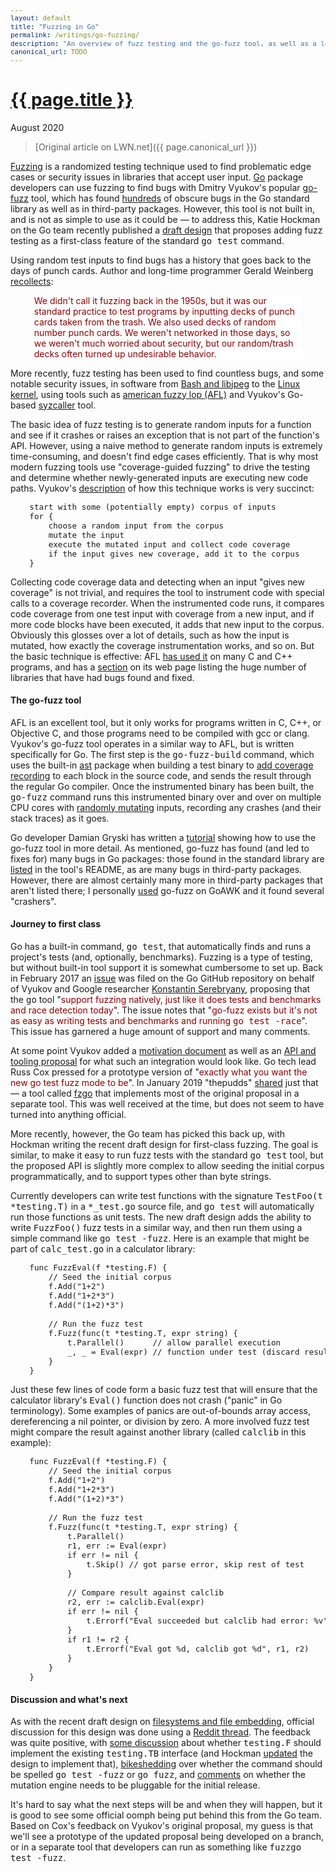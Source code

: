 ```yaml
---
layout: default
title: "Fuzzing in Go"
permalink: /writings/go-fuzzing/
description: "An overview of fuzz testing and the go-fuzz tool, as well as a look at the recent draft design for including fuzz testing in the built-in 'go test' command."
canonical_url: TODO
---
```

<h1><a href="{{ page.permalink }}">{{ page.title }}</a></h1>
<p class="subtitle">August 2020</p>

> [Original article on LWN.net]({{ page.canonical_url }})

<style>
DIV.BigQuote {
    font-style: normal;
    font-weight: normal;
    color: darkred;
    background-color: white;
    margin-left: 1cm;
    margin-right: 1cm;
}
pre {
    font-size: 90%;
    word-spacing: 0;
}
span {
    color: darkred;
}
</style>


<!--
TODO - Previous LWN articles on fuzzing:
  - https://lwn.net/Articles/744269/ Jan 2018 "A survey of some free fuzzing tools"
  - https://lwn.net/Articles/735034/ Oct 2017 "More from the testing and fuzzing microconference"
  - https://lwn.net/Articles/710534/ Jan 2017 "Fuzzing open source"
  - https://lwn.net/Articles/705937/ Nov 2016 "A trio of fuzzers" (incl Dmitry Vyukov's Go-based "syzkaller")
  - https://lwn.net/Articles/685182/ Apr 2016 "Fuzzing filesystems with AFL"
  - https://lwn.net/Articles/677764/ Mar 2016 "Coverage-guided kernel fuzzing with syzkaller"
  - https://lwn.net/Articles/657959/ Sep 2015 "Fuzzing with american fuzzy lop"
  - https://lwn.net/Articles/653382/ Aug 2015 "Fuzzing perf_events"
-->


<p><a href="https://en.wikipedia.org/wiki/Fuzzing">Fuzzing</a> is a randomized testing technique used to find problematic edge cases or security issues in libraries that accept user input. <a href="https://golang.org/">Go</a> package developers can use fuzzing to find bugs with Dmitry Vyukov's popular <a href="https://github.com/dvyukov/go-fuzz">go-fuzz</a> tool, which has found <a href="https://github.com/dvyukov/go-fuzz#trophies">hundreds</a> of obscure bugs in the Go standard library as well as in third-party packages. However, this tool is not built in, and is not as simple to use as it could be &mdash; to address this, Katie Hockman on the Go team recently published a <a href="https://go.googlesource.com/proposal/+/master/design/draft-fuzzing.md">draft design</a> that proposes adding fuzz testing as a first-class feature of the standard <tt>go test</tt> command.</p>

<p>Using random test inputs to find bugs has a history that goes back to the days of punch cards. Author and long-time programmer Gerald Weinberg <a href="http://secretsofconsulting.blogspot.com/2017/02/fuzz-testing-and-fuzz-history.html">recollects</a>:</p>

<div class="BigQuote">
<p>We didn't call it fuzzing back in the 1950s, but it was our standard practice to test programs by inputting decks of punch cards taken from the trash. We also used decks of random number punch cards. We weren't networked in those days, so we weren't much worried about security, but our random/trash decks often turned up undesirable behavior.</p>
</div>

<p>More recently, fuzz testing has been used to find countless bugs, and some notable security issues, in software from <a href="https://lwn.net/Articles/657959/">Bash and libjpeg</a> to the <a href="https://lwn.net/Articles/677764/">Linux kernel</a>, using tools such as <a href="https://lcamtuf.coredump.cx/afl/">american fuzzy lop (AFL)</a> and Vyukov's Go-based <a href="https://github.com/google/syzkaller">syzcaller</a> tool.</p>

<p>The basic idea of fuzz testing is to generate random inputs for a function and see if it crashes or raises an exception that is not part of the function's API. However, using a naive method to generate random inputs is extremely time-consuming, and doesn't find edge cases efficiently. That is why most modern fuzzing tools use "coverage-guided fuzzing" to drive the testing and determine whether newly-generated inputs are executing new code paths. Vyukov's <a href="https://docs.google.com/document/u/1/d/1zXR-TFL3BfnceEAWytV8bnzB2Tfp6EPFinWVJ5V4QC8/pub">description</a> of how this technique works is very succinct:</p>

<pre>
    start with some (potentially empty) corpus of inputs
    for {
        choose a random input from the corpus
        mutate the input
        execute the mutated input and collect code coverage
        if the input gives new coverage, add it to the corpus
    }
</pre>

<p>Collecting code coverage data and detecting when an input "gives new coverage" is not trivial, and requires the tool to instrument code with special calls to a coverage recorder. When the instrumented code runs, it compares code coverage from one test input with coverage from a new input, and if more code blocks have been executed, it adds that new input to the corpus. Obviously this glosses over a lot of details, such as how the input is mutated, how exactly the coverage instrumentation works, and so on. But the basic technique is effective: AFL <a href="https://lcamtuf.coredump.cx/afl/README.txt">has used it</a> on many C and C++ programs, and has a <a href="https://lcamtuf.coredump.cx/afl/#bugs">section</a> on its web page listing the huge number of libraries that have had bugs found and fixed.</p>


<h4>The go-fuzz tool</h4>

<p>AFL is an excellent tool, but it only works for programs written in C, C++, or Objective C, and those programs need to be compiled with gcc or clang. Vyukov's go-fuzz tool operates in a similar way to AFL, but is written specifically for Go. The first step is the <tt>go-fuzz-build</tt> command, which uses the built-in <a href="https://golang.org/pkg/go/ast/">ast</a> package when building a test binary to <a href="https://github.com/dvyukov/go-fuzz/blob/master/go-fuzz-build/cover.go">add coverage recording</a> to each block in the source code, and sends the result through the regular Go compiler. Once the instrumented binary has been built, the <tt>go-fuzz</tt> command runs this instrumented binary over and over on multiple CPU cores with <a href="https://github.com/dvyukov/go-fuzz/blob/master/go-fuzz/mutator.go">randomly mutating</a> inputs, recording any crashes (and their stack traces) as it goes.</p>

<p>Go developer Damian Gryski has written a <a href="https://medium.com/@dgryski/go-fuzz-github-com-arolek-ase-3c74d5a3150c">tutorial</a> showing how to use the go-fuzz tool in more detail. As mentioned, go-fuzz has found (and led to fixes for) many bugs in Go packages: those found in the standard library are <a href="https://github.com/dvyukov/go-fuzz#trophies">listed</a> in the tool's README, as are many bugs in third-party packages. However, there are almost certainly many more in third-party packages that aren't listed there; I personally <a href="https://benhoyt.com/writings/goawk/#fuzz-testing">used</a> go-fuzz on GoAWK and it found several "crashers".</p>


<h4>Journey to first class</h4>

<p>Go has a built-in command, <tt>go test</tt>, that automatically finds and runs a project's tests (and, optionally, benchmarks). Fuzzing is a type of testing, but without built-in tool support it is somewhat cumbersome to set up. Back in February 2017 an <a href="https://github.com/golang/go/issues/19109">issue</a> was filed on the Go GitHub repository on behalf of Vyukov and Google researcher <a href="https://research.google/people/KonstantinSerebryany/">Konstantin Serebryany</a>, proposing that the <tt>go</tt> tool "<span>support fuzzing natively, just like it does tests and benchmarks and race detection today</span>". The issue notes that "<span>go-fuzz exists but it's not as easy as writing tests and benchmarks and running <tt>go test -race</tt></span>". This issue has garnered a huge amount of support and many comments.</p>

<p>At some point Vyukov added a <a href="https://docs.google.com/document/d/1N-12_6YBPpF9o4_Zys_E_ZQndmD06wQVAM_0y9nZUIE/edit">motivation document</a> as well as an <a href="https://docs.google.com/document/u/1/d/1zXR-TFL3BfnceEAWytV8bnzB2Tfp6EPFinWVJ5V4QC8/pub">API and tooling proposal</a> for what such an integration would look like. Go tech lead Russ Cox pressed for a prototype version of "<span>exactly what you want the new go test fuzz mode to be</span>". In January 2019 "thepudds" <a href="https://github.com/golang/go/issues/19109#issuecomment-451871672">shared</a> just that &mdash; a tool called <a href="https://github.com/thepudds/fzgo">fzgo</a> that implements most of the original proposal in a separate tool. This was well received at the time, but does not seem to have turned into anything official.</p>

<p>More recently, however, the Go team has picked this back up, with Hockman writing the recent draft design for first-class fuzzing. The goal is similar, to make it easy to run fuzz tests with the standard <tt>go test</tt> tool, but the proposed API is slightly more complex to allow seeding the initial corpus programmatically, and to support types other than byte strings.</p>

<p>Currently developers can write test functions with the signature <tt>TestFoo(t *testing.T)</tt> in a <tt>*_test.go</tt> source file, and <tt>go test</tt> will automatically run those functions as unit tests. The new draft design adds the ability to write <tt>FuzzFoo()</tt> fuzz tests in a similar way, and then run them using a simple command like <tt>go test -fuzz</tt>. Here is an example that might be part of <tt>calc_test.go</tt> in a calculator library:</p>

<pre>
    func FuzzEval(f *testing.F) {
        // Seed the initial corpus
        f.Add("1+2")
        f.Add("1+2*3")
        f.Add("(1+2)*3")

        // Run the fuzz test
        f.Fuzz(func(t *testing.T, expr string) {
            t.Parallel()      // allow parallel execution
            _, _ = Eval(expr) // function under test (discard result and error)
        }
    }
</pre>

<p>Just these few lines of code form a basic fuzz test that will ensure that the calculator library's <tt>Eval()</tt> function does not crash ("panic" in Go terminology). Some examples of panics are out-of-bounds array access, dereferencing a nil pointer, or division by zero. A more involved fuzz test might compare the result against another library (called <tt>calclib</tt> in this example):</p>

<pre>
    func FuzzEval(f *testing.F) {
        // Seed the initial corpus
        f.Add("1+2")
        f.Add("1+2*3")
        f.Add("(1+2)*3")

        // Run the fuzz test
        f.Fuzz(func(t *testing.T, expr string) {
            t.Parallel()
            r1, err := Eval(expr)
            if err != nil {
                t.Skip() // got parse error, skip rest of test
            }

            // Compare result against calclib
            r2, err := calclib.Eval(expr)
            if err != nil {
                t.Errorf("Eval succeeded but calclib had error: %v", err)
            }
            if r1 != r2 {
                t.Errorf("Eval got %d, calclib got %d", r1, r2)
            }
        }
    }
</pre>


<h4>Discussion and what's next</h4>

<p>As with the recent draft design on <a href="https://lwn.net/Articles/827215/">filesystems and file embedding</a>, official discussion for this design was done using a <a href="https://old.reddit.com/r/golang/comments/hvpr96/design_draft_first_class_fuzzing/">Reddit thread</a>. The feedback was quite positive, with <a href="https://old.reddit.com/r/golang/comments/hvpr96/design_draft_first_class_fuzzing/fywx1ag/">some discussion</a> about whether <tt>testing.F</tt> should implement the existing <tt>testing.TB</tt> interface (and Hockman <a href="https://old.reddit.com/r/golang/comments/hvpr96/design_draft_first_class_fuzzing/g0c0mg0/">updated</a> the design to implement that), <a href="https://old.reddit.com/r/golang/comments/hvpr96/design_draft_first_class_fuzzing/fyusyke/">bikeshedding</a> over whether the command should be spelled <tt>go test -fuzz</tt> or <tt>go fuzz</tt>, and <a href="https://old.reddit.com/r/golang/comments/hvpr96/design_draft_first_class_fuzzing/fyvtms0/">comments</a> on whether the mutation engine needs to be pluggable for the initial release.</p>

<p>It's hard to say what the next steps will be and when they will happen, but it is good to see some official oomph being put behind this from the Go team. Based on Cox's feedback on Vyukov's original proposal, my guess is that we'll see a prototype of the updated proposal being developed on a branch, or in a separate tool that developers can run as something like <tt>fuzzgo test -fuzz</tt>.</p>
